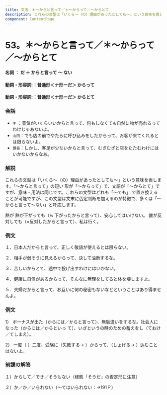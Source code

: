```yaml
---
title: 文法：＊～からと言って／＊～からって／～からとて
description: これらの文型は「いくら～（の）理由があったとしても～」という意味を表します。「～からと言って」の短い 形が「～からって」で、文語が「～からとて」ですが、意味・用法は同じです。これらの文型はどれも「～ても」 で置き換えることが可能ですが、この文型は文末に否定判断を加えるのが特徴で、多くは「～からと言って～ない」と呼応します。
component: ContentPage
---
```



# 53。＊～からと言って／＊～からって／～からとて
#### 名詞 ： だ ＋ からと言って ～ ない
#### 動詞・形容詞:：普通形＜ナ形ーだ＞ からって  
#### 動詞・形容詞:：普通形＜ナ形ーだ＞ からとて  
### 会話
- `李` ：景気がいくらいいからと言って、何もしなくても自然に物が売れるってわけじゃあないよ。
- `山田`：でも店の前でやたらに呼び込みをしたからって、お客が来てくれるとは限らないよ。
- `課長`：しかし、客足が少ないからと言って、むざむざと店をたたむわけにはいかないからなあ。
### 解説
これらの文型は「いくら～（の）理由があったとしても～」という意味を表します。「～からと言って」の短い 形が「～からって」で、文語が「～からとて」ですが、意味・用法は同じです。これらの文型はどれも「～ても」 で置き換えることが可能ですが、この文型は文末に否定判断を加えるのが特徴で、多くは「～からと言って～ない」と呼応します。

熱が 熱が下がっても（≒ 下がったからと言って）、安心してはいけない。 誰が反対しても（×反対したからと言って）、私は行く。
### 例文
１．日本人だからと言って、正しく敬語が使えるとは限らない。

２．相手が弱そうに見えるからって、決して油断するな。

３．苦しいからとて、途中で投げ出すわけにはいかない。

４．健康に自信があるからって、そんなに無理をしてると体を壊しますよ。

５．夫婦だからと言って、お互いに何の秘密もないなどということはあり得ませんよ。
### 例文
1） ボーナスが出た（からには／からと言って）、無駄遣いをするな。社会人になった（からには／からといっ て）、いざというの時のための蓄えをし（ておけ／てしまえ）。

2） 一度（ ）二度、受験に（失敗する→ ）からって、（しょげる→ ）込むことはないよ。
### 前課の解答
１）からして／でき／そうもない（様態「そうだ」の否定形に注意）

２）か／か／いられない（～てはいられない：→191Ｐ）
